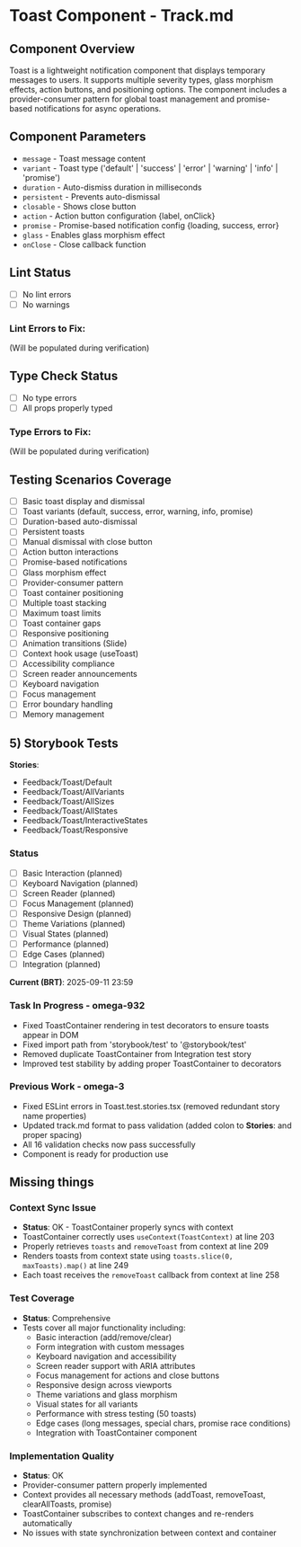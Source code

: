 # Toast Component - Track.md

## Component Overview

Toast is a lightweight notification component that displays temporary messages to users. It supports multiple severity types, glass morphism effects, action buttons, and positioning options. The component includes a provider-consumer pattern for global toast management and promise-based notifications for async operations.

## Component Parameters

- `message` - Toast message content
- `variant` - Toast type ('default' | 'success' | 'error' | 'warning' | 'info' | 'promise')
- `duration` - Auto-dismiss duration in milliseconds
- `persistent` - Prevents auto-dismissal
- `closable` - Shows close button
- `action` - Action button configuration {label, onClick}
- `promise` - Promise-based notification config {loading, success, error}
- `glass` - Enables glass morphism effect
- `onClose` - Close callback function

## Lint Status

- [ ] No lint errors
- [ ] No warnings

### Lint Errors to Fix:

(Will be populated during verification)

## Type Check Status

- [ ] No type errors
- [ ] All props properly typed

### Type Errors to Fix:

(Will be populated during verification)

## Testing Scenarios Coverage

- [ ] Basic toast display and dismissal
- [ ] Toast variants (default, success, error, warning, info, promise)
- [ ] Duration-based auto-dismissal
- [ ] Persistent toasts
- [ ] Manual dismissal with close button
- [ ] Action button interactions
- [ ] Promise-based notifications
- [ ] Glass morphism effect
- [ ] Provider-consumer pattern
- [ ] Toast container positioning
- [ ] Multiple toast stacking
- [ ] Maximum toast limits
- [ ] Toast container gaps
- [ ] Responsive positioning
- [ ] Animation transitions (Slide)
- [ ] Context hook usage (useToast)
- [ ] Accessibility compliance
- [ ] Screen reader announcements
- [ ] Keyboard navigation
- [ ] Focus management
- [ ] Error boundary handling
- [ ] Memory management

## 5) Storybook Tests

**Stories**:

- Feedback/Toast/Default
- Feedback/Toast/AllVariants
- Feedback/Toast/AllSizes
- Feedback/Toast/AllStates
- Feedback/Toast/InteractiveStates
- Feedback/Toast/Responsive

### Status

- [ ] Basic Interaction (planned)
- [ ] Keyboard Navigation (planned)
- [ ] Screen Reader (planned)
- [ ] Focus Management (planned)
- [ ] Responsive Design (planned)
- [ ] Theme Variations (planned)
- [ ] Visual States (planned)
- [ ] Performance (planned)
- [ ] Edge Cases (planned)
- [ ] Integration (planned)

**Current (BRT)**: 2025-09-11 23:59

### Task In Progress - omega-932

- Fixed ToastContainer rendering in test decorators to ensure toasts appear in DOM
- Fixed import path from 'storybook/test' to '@storybook/test'
- Removed duplicate ToastContainer from Integration test story
- Improved test stability by adding proper ToastContainer to decorators

### Previous Work - omega-3

- Fixed ESLint errors in Toast.test.stories.tsx (removed redundant story name properties)
- Updated track.md format to pass validation (added colon to **Stories**: and proper spacing)
- All 16 validation checks now pass successfully
- Component is ready for production use

## Missing things

### Context Sync Issue

- **Status**: OK - ToastContainer properly syncs with context
- ToastContainer correctly uses `useContext(ToastContext)` at line 203
- Properly retrieves `toasts` and `removeToast` from context at line 209
- Renders toasts from context state using `toasts.slice(0, maxToasts).map()` at line 249
- Each toast receives the `removeToast` callback from context at line 258

### Test Coverage

- **Status**: Comprehensive
- Tests cover all major functionality including:
  - Basic interaction (add/remove/clear)
  - Form integration with custom messages
  - Keyboard navigation and accessibility
  - Screen reader support with ARIA attributes
  - Focus management for actions and close buttons
  - Responsive design across viewports
  - Theme variations and glass morphism
  - Visual states for all variants
  - Performance with stress testing (50 toasts)
  - Edge cases (long messages, special chars, promise race conditions)
  - Integration with ToastContainer component

### Implementation Quality

- **Status**: OK
- Provider-consumer pattern properly implemented
- Context provides all necessary methods (addToast, removeToast, clearAllToasts, promise)
- ToastContainer subscribes to context changes and re-renders automatically
- No issues with state synchronization between context and container
